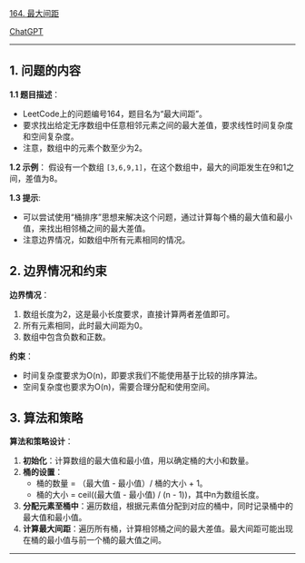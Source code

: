 [164. 最大间距](https://leetcode.cn/problems/maximum-gap)

[ChatGPT](https://chat.openai.com/share/faa7e00a-c35a-4d2d-b5c7-7f177bb2f47d)

---

## 1. 问题的内容
**1.1 题目描述**：
- LeetCode上的问题编号164，题目名为“最大间距”。
- 要求找出给定无序数组中任意相邻元素之间的最大差值，要求线性时间复杂度和空间复杂度。
- 注意，数组中的元素个数至少为2。

**1.2 示例**：
假设有一个数组 `[3,6,9,1]`，在这个数组中，最大的间距发生在9和1之间，差值为8。

**1.3 提示**:
- 可以尝试使用“桶排序”思想来解决这个问题，通过计算每个桶的最大值和最小值，来找出相邻桶之间的最大差值。
- 注意边界情况，如数组中所有元素相同的情况。

## 2. 边界情况和约束
**边界情况**：

1. 数组长度为2，这是最小长度要求，直接计算两者差值即可。
2. 所有元素相同，此时最大间距为0。
3. 数组中包含负数和正数。

**约束**：

- 时间复杂度要求为O(n)，即要求我们不能使用基于比较的排序算法。
- 空间复杂度也要求为O(n)，需要合理分配和使用空间。


## 3. 算法和策略
**算法和策略设计**：

1. **初始化**：计算数组的最大值和最小值，用以确定桶的大小和数量。
2. **桶的设置**：
   - 桶的数量 = （最大值 - 最小值）/ 桶的大小 + 1。
   - 桶的大小 = ceil((最大值 - 最小值) / (n - 1))，其中n为数组长度。
3. **分配元素至桶中**：遍历数组，根据元素值分配到对应的桶中，同时记录桶中的最大值和最小值。
4. **计算最大间距**：遍历所有桶，计算相邻桶之间的最大差值。最大间距可能出现在桶的最小值与前一个桶的最大值之间。

---
